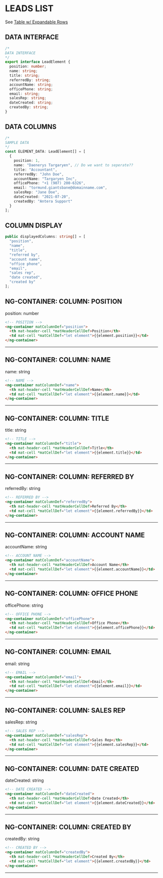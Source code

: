 # LEADS LIST

See [Table w/ Expandable Rows](https://material.angular.io/components/table/examples#table-expandable-rows)


## DATA INTERFACE  
```ts  
/*
DATA INTERFACE
*/
export interface LeadElement {
  position: number;
  name: string;
  title: string;
  referredBy: string;
  accountName: string;
  officePhone: string;
  email: string;
  salesRep: string;
  dateCreated: string;
  createdBy: string;
}
```  

## DATA COLUMNS 
```ts  
/*
SAMPLE DATA
*/
const ELEMENT_DATA: LeadElement[] = [
  {
    position: 1, 
    name: "Daenerys Targaryen", // Do we want to seperate??
    title: "Accountant", 
    referredBy: "John Doe",
    accountName: "Targaryen Inc",
    officePhone: "+1 (907) 200-6326",
    email: "tormund.giantsbane@domainname.com",
    salesRep: "Jane Doe",
    dateCreated: "2021-07-20",
    createdBy: "Antera Support"
  }
];
```

## COLUMN DISPLAY  
```ts
public displayedColumns: string[] = [
  "position",
  "name",
  "title",
  "referred by",
  "account name",
  "office phone",
  "email",
  "sales rep",
  "date created",
  "created by"
];  
```

## NG-CONTAINER: COLUMN: POSITION  
position: number  
```html  
<!-- POSITION -->
<ng-container matColumnDef="position">
  <th mat-header-cell *matHeaderCellDef>Position</th>
  <td mat-cell *matCellDef="let element">{{element.position}}</td>
</ng-container>
```  

--- 

## NG-CONTAINER: COLUMN: NAME  
name: string  
```html  
<!-- NAME -->
<ng-container matColumnDef="name">
  <th mat-header-cell *matHeaderCellDef>Name</th>
  <td mat-cell *matCellDef="let element">{{element.name}}</td>
</ng-container>
```  

--- 
## NG-CONTAINER: COLUMN: TITLE  
title: string  
```html  
<!-- TITLE -->
<ng-container matColumnDef="title">
  <th mat-header-cell *matHeaderCellDef>Title</th>
  <td mat-cell *matCellDef="let element">{{element.title}}</td>
</ng-container>
```  

--- 
## NG-CONTAINER: COLUMN: REFERRED BY  
referredBy: string  
```html  
<!-- REFERRED BY -->
<ng-container matColumnDef="referredBy">
  <th mat-header-cell *matHeaderCellDef>Referred By</th>
  <td mat-cell *matCellDef="let element">{{element.referredBy}}</td>
</ng-container>
```  

--- 
## NG-CONTAINER: COLUMN: ACCOUNT NAME  
accountName: string  
```html  
<!-- ACCOUNT NAME -->
<ng-container matColumnDef="accountName">
  <th mat-header-cell *matHeaderCellDef>Account Name</th>
  <td mat-cell *matCellDef="let element">{{element.accountName}}</td>
</ng-container>
```  

--- 
## NG-CONTAINER: COLUMN: OFFICE PHONE  
officePhone: string  
```html  
<!-- OFFICE PHONE -->
<ng-container matColumnDef="officePhone">
  <th mat-header-cell *matHeaderCellDef>Office Phone</th>
  <td mat-cell *matCellDef="let element">{{element.officePhone}}</td>
</ng-container>
```  

--- 
## NG-CONTAINER: COLUMN: EMAIL  
email: string  
```html  
<!-- EMAIL -->
<ng-container matColumnDef="email">
  <th mat-header-cell *matHeaderCellDef>Email</th>
  <td mat-cell *matCellDef="let element">{{element.email}}</td>
</ng-container>
```  

--- 
## NG-CONTAINER: COLUMN: SALES REP 
salesRep: string  
```html 
<!-- SALES REP -->
<ng-container matColumnDef="salesRep">
  <th mat-header-cell *matHeaderCellDef>Sales Rep</th>
  <td mat-cell *matCellDef="let element">{{element.salesRep}}</td>
</ng-container>
```  

--- 
## NG-CONTAINER: COLUMN: DATE CREATED  
dateCreated: string  
```html  
<!-- DATE CREATED -->
<ng-container matColumnDef="dateCreated">
  <th mat-header-cell *matHeaderCellDef>Date Created</th>
  <td mat-cell *matCellDef="let element">{{element.dateCreated}}</td>
</ng-container>
```  

--- 
## NG-CONTAINER: COLUMN: CREATED BY  
createdBy: string    
```html  
<!-- CREATED BY -->
<ng-container matColumnDef="createdBy">
  <th mat-header-cell *matHeaderCellDef>Created By</th>
  <td mat-cell *matCellDef="let element">{{element.createdBy}}</td>
</ng-container>
```  

--- 